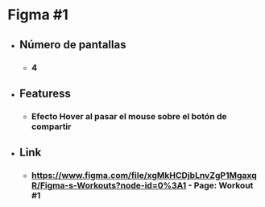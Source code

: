 # Figma #1
- ## Número de pantallas
    - ### 4
- ## Featuress
    - ### Efecto Hover al pasar el mouse sobre el botón de compartir
- ## Link
    - ### https://www.figma.com/file/xgMkHCDjbLnvZgP1MgaxqR/Figma-s-Workouts?node-id=0%3A1 - Page: Workout #1
	


